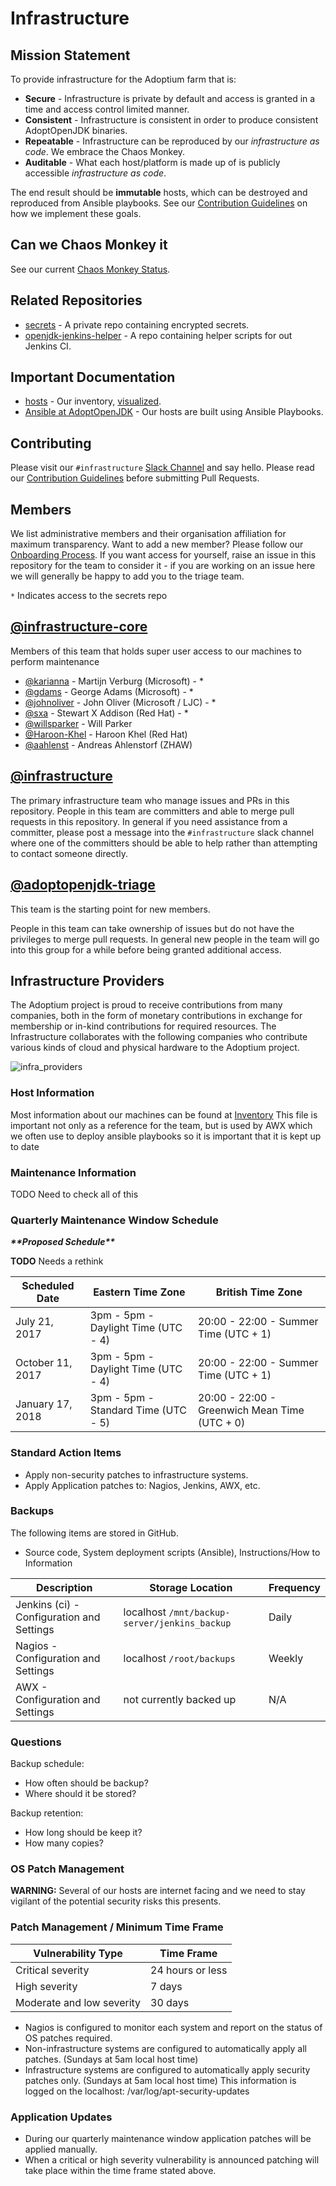 # Infrastructure

## Mission Statement

To provide infrastructure for the Adoptium farm that is:

* **Secure** - Infrastructure is private by default and access is granted in a
time and access control limited manner.
* **Consistent** - Infrastructure is consistent in order to produce consistent
AdoptOpenJDK binaries.
* **Repeatable** - Infrastructure can be reproduced by our _infrastructure as code_.
We embrace the Chaos Monkey.
* **Auditable** - What each host/platform is made up of is publicly accessible
_infrastructure as code_.

The end result should be **immutable** hosts, which can be destroyed and reproduced from Ansible playbooks. See
our [Contribution
Guidelines](https://www.github.com/adoptopenjdk/openjdk-infrastructure/CONTRIBUTING.md)
on how we implement these goals.

## Can we Chaos Monkey it

See our current [Chaos Monkey Status](CHAOS_MONKEY.md).

## Related Repositories

* [secrets](https://www.github.com/adoptopenjdk/secrets/) - A private repo containing encrypted secrets.
* [openjdk-jenkins-helper](https://www.github.com/adoptopenjdk/openjdk-jenkins-helper/) - A repo containing helper scripts for out Jenkins CI.

## Important Documentation

* [hosts](https://github.com/AdoptOpenJDK/openjdk-infrastructure/blob/master/ansible/inventory.yml) - Our inventory, [visualized](https://github.com/AdoptOpenJDK/openjdk-infrastructure/blob/master/docs/adoptopenjdk.pdf).
* [Ansible at AdoptOpenJDK](https://github.com/AdoptOpenJDK/openjdk-infrastructure/blob/master/ansible/README.md) - Our hosts are built using Ansible Playbooks.

## Contributing

Please visit our `#infrastructure` [Slack Channel](https://www.adoptopenjdk.net/slack.html) and say hello.
Please read our [Contribution
Guidelines](https://www.github.com/adoptopenjdk/openjdk-infrastructure/CONTRIBUTING.md) before
submitting Pull Requests.

## Members

We list administrative members and their organisation affiliation for maximum transparency.
Want to add a new member? Please follow our [Onboarding Process](ONBOARDING.md).
If you want access for yourself, raise an issue in this repository for the
team to consider it - if you are working on an issue here we will generally
be happy to add you to the triage team.

`*` Indicates access to the secrets repo

## [@infrastructure-core](https://github.com/orgs/AdoptOpenJDK/teams/infrastructure-core)

Members of this team that holds super user access to our machines to perform maintenance

* [@karianna](https://github.com/karianna) - Martijn Verburg (Microsoft) - *
* [@gdams](https://github.com/gdams) - George Adams (Microsoft) - *
* [@johnoliver](https://github.com/johnoliver) - John Oliver (Microsoft / LJC) - *
* [@sxa](https://github.com/sxa) - Stewart X Addison (Red Hat) - *
* [@willsparker](https://github.com/Willsparker) - Will Parker
* [@Haroon-Khel](https://github.com/Haroon-Khel) - Haroon Khel (Red Hat)
* [@aahlenst](https://github.com/aahlenst) - Andreas Ahlenstorf (ZHAW)

## [@infrastructure](https://github.com/orgs/AdoptOpenJDK/teams/infrastructure)

The primary infrastructure team who manage issues and PRs in this
repository.  People in this team are committers and able to merge pull requests
in this repository.  In general if you need assistance from a committer,
please post a message into the `#infrastructure` slack channel where one of
the committers should be able to help rather than attempting to contact
someone directly.

## [@adoptopenjdk-triage](https://github.com/orgs/AdoptOpenJDK/teams/adoptopenjdk-triage)

This team is the starting point for new members.

People in this team can take ownership of issues but do not have the
privileges to merge pull requests.  In general new people in the team will
go into this group for a while before being granted additional access.

## Infrastructure Providers
The Adoptium project is proud to receive contributions from many companies, both in the form of monetary contributions in exchange for membership or in-kind contributions for required resources. The Infrastructure collaborates with the following companies who contribute various kinds of cloud and physical hardware to the Adoptium project.

![infra_providers](https://user-images.githubusercontent.com/20224954/121200193-74b4e480-c86b-11eb-8ec1-5c183501a1cd.png)

### Host Information

Most information about our machines can be found at
[Inventory](ansible/inventory.yml) This file is important not only as a
reference for the team, but is used by AWX which we often use to deploy
ansible playbooks so it is important that it is kept up to date

### Maintenance Information

TODO Need to check all of this

### Quarterly Maintenance Window Schedule

***\*\*Proposed Schedule\*\****

**TODO** Needs a rethink

|  Scheduled Date | Eastern Time Zone | British Time Zone |
|---|---|---|
| July 21, 2017 | 3pm - 5pm - Daylight Time (UTC - 4) | 20:00 - 22:00 - Summer Time (UTC + 1) |
| October 11, 2017 | 3pm - 5pm - Daylight Time (UTC - 4) | 20:00 - 22:00 - Summer Time (UTC + 1) |
| January 17, 2018 | 3pm - 5pm - Standard Time (UTC - 5) | 20:00 - 22:00 - Greenwich Mean Time (UTC + 0) |

### Standard Action Items

* Apply non-security patches to infrastructure systems.
* Apply Application patches to: Nagios, Jenkins, AWX, etc.

### Backups

The following items are stored in GitHub.

* Source code, System deployment scripts (Ansible), Instructions/How to Information

|  Description | Storage Location | Frequency  |
|---|---|---|
| Jenkins (ci) - Configuration and Settings | localhost `/mnt/backup-server/jenkins_backup` | Daily |
| Nagios - Configuration and Settings | localhost `/root/backups` | Weekly |
| AWX - Configuration and Settings | not currently backed up | N/A |

### Questions

Backup schedule:

* How often should be backup?
* Where should it be stored?

Backup retention:

* How long should be keep it?
* How many copies?

### OS Patch Management

**WARNING:** Several of our hosts are internet facing and we need to stay vigilant
of the potential security risks this presents.

### Patch Management / Minimum Time Frame

| Vulnerability Type | Time Frame|
|---|---|
| Critical severity | 24 hours or less |
| High severity | 7 days |
| Moderate and low severity | 30 days|

* Nagios is configured to monitor each system and report on the status of OS patches required.
* Non-infrastructure systems are configured to automatically apply all patches. (Sundays at 5am local host time)
* Infrastructure systems are configured to automatically apply security patches only. (Sundays at 5am local host time) This information is logged on the localhost: /var/log/apt-security-updates

### Application Updates

* During our quarterly maintenance window application patches will be applied manually.
* When a critical or high severity vulnerability is announced patching will take place within the time frame stated above.
